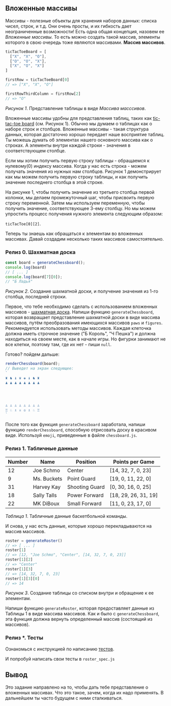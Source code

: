 ## Вложенные массивы

Массивы - полезные объекты для хранения наборов данных: списка чисел, строк, и т.д. Они очень просты, и их гибкость дает неограниченные возможности! Есть одна общая концепция, назовем ее *Вложенные массивы*. То есть можно создать такой массив, элементы которого в свою очередь тоже являются массивами. **Массив массивов**.

```javascript
ticTacToeBoard = [
  ["X", "X", "O"],
  ["O", "O", "X"],
  ["X", "O", "X"]
]

firstRow = ticTacToeBoard[0]
// => ["X", "X", "O"]

firstRowThirdColumn = firstRow[2]
// => "O"
```
*Рисунок 1*.  Представление таблицы в виде *Массива масссивов*.

Вложенные массивы удобны для представления таблиц, таких как [tic-tac-toe board](https://en.wikipedia.org/wiki/Tic-tac-toe) (см. Рисунок 1).  Обычно мы думаем о таблицах как о наборе строк и столбцов. Вложенные массивы - такая структура данных, которая достаточно хорошо передает наше восприятие таблиц. Ты можешь думать об элементах нашего основного массива как о строках. А элементы внутри каждой строки - значения в соответствующем столбце.

Если мы хотим получить первую строку таблицы - обращаемся к нулевому(0) индексу массива. Когда у нас есть строка - можем получать значения из нужных нам столбцов. Рисунок 1 демонстрирует как мы можем получить первую строку таблицы, и как получить значение последнего столбца в этой строке.

На рисунке 1, чтобы получить значение из третьего столбца первой колонки, мы делаем промежуточный шаг, чтобы присвоить первую строку переменной. Затем мы используем переменную, чтобы получить значение, соответствующее 3-ему столбцу. Но мы можем упростить процесс получения нужного элемента следующим образом:

`ticTacToe[0][2]`.

Теперь ты знаешь как обращаться к элементам во вложенных массивах. Давай создадим несколько таких массивов самостоятельно.


### Релиз 0. Шахматная доска
```javascript
const board = generateChessboard();
console.log(board)
// [ ... ]
console.log(board[7][0]);
// "Б Ладья"
```
*Рисунок 2*.  Создание шахматной доски, и получение значения из 1-го столбца, последней строки.

Первое, что тебе необходимо сделать с использованием вложенных массивов - [шахматная доска](https://en.wikipedia.org/wiki/Chess#Rules). Напиши функцию `generateChessboard`, которая возвращает представление шахматной доски в виде массива массивов, путём преобразования имеющихся массивов `paws` и `figures`. Рекомендуется использовать методы массивов. Каждая клеточка должна иметь строчное значение ("Б Король", "Ч Пешка") и должна находиться на своем месте, как в начале игры. Но фигурки занимают не все клетки, поэтому там, где их нет - пиши `null`.

Готово? пойдем дальше:

```javascript
renderChessboard(board);
// Выведет на экран следующее:
`
♜ ♞ ♝ ♛ ♚ ♝ ♞ ♜
♟ ♟ ♟ ♟ ♟ ♟ ♟ ♟




♙ ♙ ♙ ♙ ♙ ♙ ♙ ♙       
♖ ♘ ♗ ♕ ♔ ♗ ♘ ♖
`
```

После того как функция `generateChessboard` заработала, напиши функцию `renderChessboard`, способную отрисовать доску в красивом виде. Используй `emoji`, приведенные в файле `chessboard.js`.


### Релиз 1. Табличные данные

| Number  | Name        | Position       | Points per Game      |
|---------|-------------|----------------|----------------------|
| 12      | Joe Schmo   | Center         | [14, 32, 7, 0, 23]   |
| 9       | Ms. Buckets | Point Guard    | [19, 0, 11, 22, 0]   |
| 31      | Harvey Kay  | Shooting Guard | [0, 30, 16, 0, 25]   |
| 18      | Sally Talls | Power Forward  | [18, 29, 26, 31, 19] |
| 22      | MK DiBoux   | Small Forward  | [11, 0, 23, 17, 0]   |

*Таблица 1*.  Табличные данные баскетбольной команды.



И снова, у нас есть данные, которые хорошо перекладываются на массив массивов.

```javascript
roster = generateRoster()
// => [ ... ]
roster[1]
// => [12, "Joe Schmo", "Center", [14, 32, 7, 0, 23]]
roster[1][2]
// => "Center"
roster[1][3]
// => [14, 32, 7, 0, 23]
roster[1][3][0]
// => 14
```
*Рисунок 3*.  Создание таблицы со списком внутри и обращение к ее элементам.

Напиши функцию `generateRoster`, которая предоставляет данные из Таблицы 1 в виде массива массивов. Как и было с `generateChessboard`, эта функция должна вернуть определенный массив (состоящий из массивов).

### Релиз *. Тесты
Ознакомься с инструкцией по написанию [тестов](https://github.com/Elbrus-Bootcamp/manuals/blob/master/how-to-use-jasmine.md).

И попробуй написать свои тесты в `roster_spec.js`

## Вывод

Это задание направлено на то, чтобы дать тебе представление о вложенных массивах. Что это такое, зачем, когда их надо применять. В дальнейшем ты часто будущем с ними сталкиваться.
